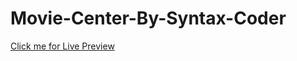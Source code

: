 # Movie-Center-By-Syntax-Coder

[Click me for Live Preview](https://syntaxcoder13.github.io/Movie-Center-By-Syntax-Coder/)
